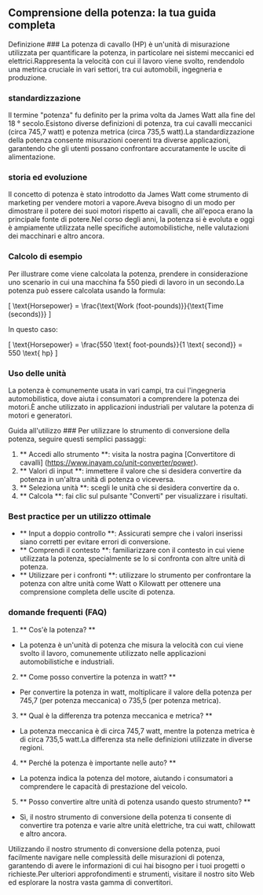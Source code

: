 ## Comprensione della potenza: la tua guida completa

Definizione ###
La potenza di cavallo (HP) è un'unità di misurazione utilizzata per quantificare la potenza, in particolare nei sistemi meccanici ed elettrici.Rappresenta la velocità con cui il lavoro viene svolto, rendendolo una metrica cruciale in vari settori, tra cui automobili, ingegneria e produzione.

### standardizzazione
Il termine "potenza" fu definito per la prima volta da James Watt alla fine del 18 ° secolo.Esistono diverse definizioni di potenza, tra cui cavalli meccanici (circa 745,7 watt) e potenza metrica (circa 735,5 watt).La standardizzazione della potenza consente misurazioni coerenti tra diverse applicazioni, garantendo che gli utenti possano confrontare accuratamente le uscite di alimentazione.

### storia ed evoluzione
Il concetto di potenza è stato introdotto da James Watt come strumento di marketing per vendere motori a vapore.Aveva bisogno di un modo per dimostrare il potere dei suoi motori rispetto ai cavalli, che all'epoca erano la principale fonte di potere.Nel corso degli anni, la potenza si è evoluta e oggi è ampiamente utilizzata nelle specifiche automobilistiche, nelle valutazioni dei macchinari e altro ancora.

### Calcolo di esempio
Per illustrare come viene calcolata la potenza, prendere in considerazione uno scenario in cui una macchina fa 550 piedi di lavoro in un secondo.La potenza può essere calcolata usando la formula:

\[ \text{Horsepower} = \frac{\text{Work (foot-pounds)}}{\text{Time (seconds)}} \]

In questo caso:

\[ \text{Horsepower} = \frac{550 \text{ foot-pounds}}{1 \text{ second}} = 550 \text{ hp} \]

### Uso delle unità
La potenza è comunemente usata in vari campi, tra cui l'ingegneria automobilistica, dove aiuta i consumatori a comprendere la potenza dei motori.È anche utilizzato in applicazioni industriali per valutare la potenza di motori e generatori.

Guida all'utilizzo ###
Per utilizzare lo strumento di conversione della potenza, seguire questi semplici passaggi:

1. ** Accedi allo strumento **: visita la nostra pagina [Convertitore di cavalli] (https://www.inayam.co/unit-converter/power).
2. ** Valori di input **: immettere il valore che si desidera convertire da potenza in un'altra unità di potenza o viceversa.
3. ** Seleziona unità **: scegli le unità che si desidera convertire da o.
4. ** Calcola **: fai clic sul pulsante "Converti" per visualizzare i risultati.

### Best practice per un utilizzo ottimale
- ** Input a doppio controllo **: Assicurati sempre che i valori inserissi siano corretti per evitare errori di conversione.
- ** Comprendi il contesto **: familiarizzare con il contesto in cui viene utilizzata la potenza, specialmente se lo si confronta con altre unità di potenza.
- ** Utilizzare per i confronti **: utilizzare lo strumento per confrontare la potenza con altre unità come Watt o Kilowatt per ottenere una comprensione completa delle uscite di potenza.

### domande frequenti (FAQ)

1. ** Cos'è la potenza? **
- La potenza è un'unità di potenza che misura la velocità con cui viene svolto il lavoro, comunemente utilizzato nelle applicazioni automobilistiche e industriali.

2. ** Come posso convertire la potenza in watt? **
- Per convertire la potenza in watt, moltiplicare il valore della potenza per 745,7 (per potenza meccanica) o 735,5 (per potenza metrica).

3. ** Qual è la differenza tra potenza meccanica e metrica? **
- La potenza meccanica è di circa 745,7 watt, mentre la potenza metrica è di circa 735,5 watt.La differenza sta nelle definizioni utilizzate in diverse regioni.

4. ** Perché la potenza è importante nelle auto? **
- La potenza indica la potenza del motore, aiutando i consumatori a comprendere le capacità di prestazione del veicolo.

5. ** Posso convertire altre unità di potenza usando questo strumento? **
- Sì, il nostro strumento di conversione della potenza ti consente di convertire tra potenza e varie altre unità elettriche, tra cui watt, chilowatt e altro ancora.

Utilizzando il nostro strumento di conversione della potenza, puoi facilmente navigare nelle complessità delle misurazioni di potenza, garantendo di avere le informazioni di cui hai bisogno per i tuoi progetti o richieste.Per ulteriori approfondimenti e strumenti, visitare il nostro sito Web ed esplorare la nostra vasta gamma di convertitori.
